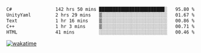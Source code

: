 <!--START_SECTION:waka-->

```txt
C#                142 hrs 50 mins ████████████████████████░   95.80 %
UnityYaml         2 hrs 29 mins   ▒░░░░░░░░░░░░░░░░░░░░░░░░   01.67 %
Text              1 hr 16 mins    ▒░░░░░░░░░░░░░░░░░░░░░░░░   00.86 %
C++               1 hr 3 mins     ▒░░░░░░░░░░░░░░░░░░░░░░░░   00.71 %
HTML              41 mins         ░░░░░░░░░░░░░░░░░░░░░░░░░   00.46 %
```

<!--END_SECTION:waka-->
[![wakatime](https://wakatime.com/badge/user/6c2f442e-41b4-42e3-bc06-d5d8203ad1da.svg)](https://wakatime.com/@6c2f442e-41b4-42e3-bc06-d5d8203ad1da)
